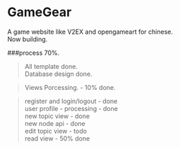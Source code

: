 GameGear
========

A game website like V2EX and opengameart for chinese.    
Now building.    

###process 70%.    

> All template done.    
> Database design done.    

> Views Porcessing.  -  10% done.

> register and login/logout - done    
> user profile - processing - done    
> new topic view - done    
> new node api - done    
> edit topic view - todo    
> read view - 50% done


